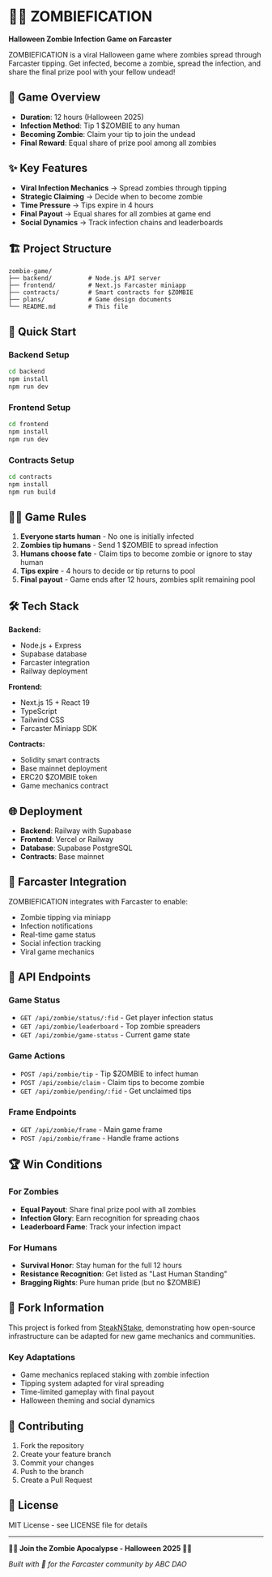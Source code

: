 # 🧟‍♂️ ZOMBIEFICATION

**Halloween Zombie Infection Game on Farcaster**

ZOMBIEFICATION is a viral Halloween game where zombies spread through Farcaster tipping. Get infected, become a zombie, spread the infection, and share the final prize pool with your fellow undead!

## 🎃 Game Overview

- **Duration**: 12 hours (Halloween 2025)
- **Infection Method**: Tip 1 $ZOMBIE to any human
- **Becoming Zombie**: Claim your tip to join the undead
- **Final Reward**: Equal share of prize pool among all zombies

## ✨ Key Features

- **Viral Infection Mechanics** → Spread zombies through tipping
- **Strategic Claiming** → Decide when to become zombie
- **Time Pressure** → Tips expire in 4 hours
- **Final Payout** → Equal shares for all zombies at game end
- **Social Dynamics** → Track infection chains and leaderboards

## 🏗️ Project Structure

```
zombie-game/
├── backend/          # Node.js API server
├── frontend/         # Next.js Farcaster miniapp
├── contracts/        # Smart contracts for $ZOMBIE
├── plans/            # Game design documents
└── README.md         # This file
```

## 🚀 Quick Start

### Backend Setup
```bash
cd backend
npm install
npm run dev
```

### Frontend Setup
```bash
cd frontend
npm install
npm run dev
```

### Contracts Setup
```bash
cd contracts
npm install
npm run build
```

## 🧟‍♀️ Game Rules

1. **Everyone starts human** - No one is initially infected
2. **Zombies tip humans** - Send 1 $ZOMBIE to spread infection
3. **Humans choose fate** - Claim tips to become zombie or ignore to stay human
4. **Tips expire** - 4 hours to decide or tip returns to pool
5. **Final payout** - Game ends after 12 hours, zombies split remaining pool

## 🛠️ Tech Stack

**Backend:**
- Node.js + Express
- Supabase database
- Farcaster integration
- Railway deployment

**Frontend:**
- Next.js 15 + React 19
- TypeScript
- Tailwind CSS
- Farcaster Miniapp SDK

**Contracts:**
- Solidity smart contracts
- Base mainnet deployment
- ERC20 $ZOMBIE token
- Game mechanics contract

## 🌐 Deployment

- **Backend**: Railway with Supabase
- **Frontend**: Vercel or Railway
- **Database**: Supabase PostgreSQL
- **Contracts**: Base mainnet

## 🎯 Farcaster Integration

ZOMBIEFICATION integrates with Farcaster to enable:
- Zombie tipping via miniapp
- Infection notifications
- Real-time game status
- Social infection tracking
- Viral game mechanics

## 📄 API Endpoints

### Game Status
- `GET /api/zombie/status/:fid` - Get player infection status
- `GET /api/zombie/leaderboard` - Top zombie spreaders
- `GET /api/zombie/game-status` - Current game state

### Game Actions
- `POST /api/zombie/tip` - Tip $ZOMBIE to infect human
- `POST /api/zombie/claim` - Claim tips to become zombie
- `GET /api/zombie/pending/:fid` - Get unclaimed tips

### Frame Endpoints
- `GET /api/zombie/frame` - Main game frame
- `POST /api/zombie/frame` - Handle frame actions

## 🏆 Win Conditions

### For Zombies
- **Equal Payout**: Share final prize pool with all zombies
- **Infection Glory**: Earn recognition for spreading chaos
- **Leaderboard Fame**: Track your infection impact

### For Humans
- **Survival Honor**: Stay human for the full 12 hours
- **Resistance Recognition**: Get listed as "Last Human Standing"
- **Bragging Rights**: Pure human pride (but no $ZOMBIE)

## 🔄 Fork Information

This project is forked from [SteakNStake](https://github.com/ipfsnut/steaknstake), demonstrating how open-source infrastructure can be adapted for new game mechanics and communities.

### Key Adaptations
- Game mechanics replaced staking with zombie infection
- Tipping system adapted for viral spreading
- Time-limited gameplay with final payout
- Halloween theming and social dynamics

## 🤝 Contributing

1. Fork the repository
2. Create your feature branch
3. Commit your changes
4. Push to the branch
5. Create a Pull Request

## 📜 License

MIT License - see LICENSE file for details

---

**🧟‍♂️ Join the Zombie Apocalypse - Halloween 2025 🧟‍♀️**

*Built with 🧠 for the Farcaster community by ABC DAO*